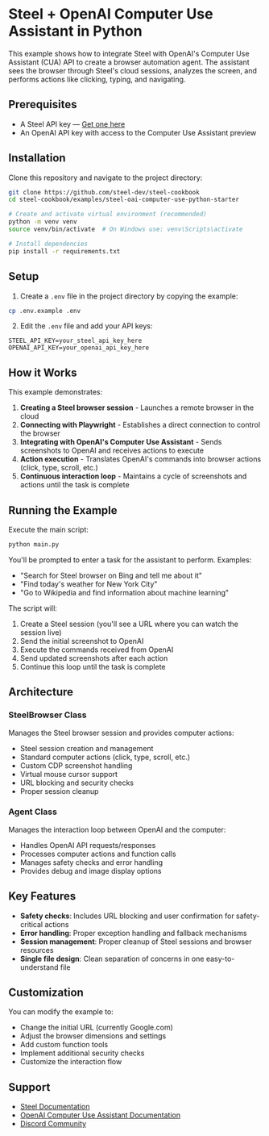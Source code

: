 # Steel + OpenAI Computer Use Assistant in Python

This example shows how to integrate Steel with OpenAI's Computer Use Assistant (CUA) API to create a browser automation agent. The assistant sees the browser through Steel's cloud sessions, analyzes the screen, and performs actions like clicking, typing, and navigating.

## Prerequisites

- A Steel API key — [Get one here](https://app.steel.dev/settings/api-keys)
- An OpenAI API key with access to the Computer Use Assistant preview

## Installation

Clone this repository and navigate to the project directory:

```bash
git clone https://github.com/steel-dev/steel-cookbook
cd steel-cookbook/examples/steel-oai-computer-use-python-starter

# Create and activate virtual environment (recommended)
python -m venv venv
source venv/bin/activate  # On Windows use: venv\Scripts\activate

# Install dependencies
pip install -r requirements.txt
```

## Setup

1. Create a `.env` file in the project directory by copying the example:

```bash
cp .env.example .env
```

2. Edit the `.env` file and add your API keys:

```
STEEL_API_KEY=your_steel_api_key_here
OPENAI_API_KEY=your_openai_api_key_here
```

## How it Works

This example demonstrates:

1. **Creating a Steel browser session** - Launches a remote browser in the cloud
2. **Connecting with Playwright** - Establishes a direct connection to control the browser
3. **Integrating with OpenAI's Computer Use Assistant** - Sends screenshots to OpenAI and receives actions to execute
4. **Action execution** - Translates OpenAI's commands into browser actions (click, type, scroll, etc.)
5. **Continuous interaction loop** - Maintains a cycle of screenshots and actions until the task is complete

## Running the Example

Execute the main script:

```bash
python main.py
```

You'll be prompted to enter a task for the assistant to perform. Examples:

- "Search for Steel browser on Bing and tell me about it"
- "Find today's weather for New York City"
- "Go to Wikipedia and find information about machine learning"

The script will:

1. Create a Steel session (you'll see a URL where you can watch the session live)
2. Send the initial screenshot to OpenAI
3. Execute the commands received from OpenAI
4. Send updated screenshots after each action
5. Continue this loop until the task is complete

## Architecture

### SteelBrowser Class

Manages the Steel browser session and provides computer actions:

- Steel session creation and management
- Standard computer actions (click, type, scroll, etc.)
- Custom CDP screenshot handling
- Virtual mouse cursor support
- URL blocking and security checks
- Proper session cleanup

### Agent Class

Manages the interaction loop between OpenAI and the computer:

- Handles OpenAI API requests/responses
- Processes computer actions and function calls
- Manages safety checks and error handling
- Provides debug and image display options

## Key Features

- **Safety checks**: Includes URL blocking and user confirmation for safety-critical actions
- **Error handling**: Proper exception handling and fallback mechanisms
- **Session management**: Proper cleanup of Steel sessions and browser resources
- **Single file design**: Clean separation of concerns in one easy-to-understand file

## Customization

You can modify the example to:

- Change the initial URL (currently Google.com)
- Adjust the browser dimensions and settings
- Add custom function tools
- Implement additional security checks
- Customize the interaction flow

## Support

- [Steel Documentation](https://docs.steel.dev)
- [OpenAI Computer Use Assistant Documentation](https://platform.openai.com/docs/guides/computer-use)
- [Discord Community](https://discord.gg/steel-dev)
